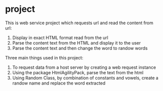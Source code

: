 # project
This is web service project which requests url and read the content from url:
1. Display in exact HTML format read from the url
2. Parse the content text from the HTML and display it to the user
3. Parse the content text and then change the word to randow words

Three main things used in this project:
1. To request data from a host server by creating a web request instance
2. Using the package HtmlAgilityPack, parse the text from the html 
3. Using Random Class, by combination of constants and vowels, create a randow name and replace the word extracted

